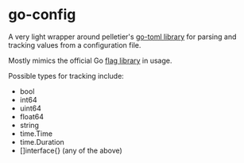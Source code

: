# go-config

A very light wrapper around pelletier's [go-toml library](https://github.com/pelletier/go-toml)
for parsing and tracking values from a configuration file.

Mostly mimics the official Go [flag library](https://golang.org/pkg/flag/) in usage.

Possible types for tracking include:
- bool
- int64
- uint64
- float64
- string
- time.Time
- time.Duration
- []interface{} (any of the above)
